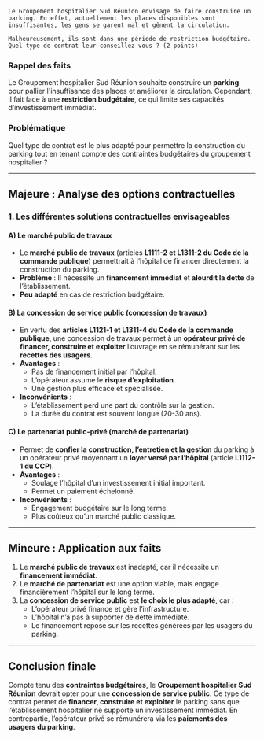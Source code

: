 ```
Le Groupement hospitalier Sud Réunion envisage de faire construire un parking. En effet, actuellement les places disponibles sont insuffisantes, les gens se garent mal et gênent la circulation.

Malheureusement, ils sont dans une période de restriction budgétaire. Quel type de contrat leur conseillez-vous ? (2 points)

```

### **Rappel des faits**

Le Groupement hospitalier Sud Réunion souhaite construire un **parking** pour pallier l'insuffisance des places et améliorer la circulation. Cependant, il fait face à une **restriction budgétaire**, ce qui limite ses capacités d’investissement immédiat.

### **Problématique**

Quel type de contrat est le plus adapté pour permettre la construction du parking tout en tenant compte des contraintes budgétaires du groupement hospitalier ?

---

## **Majeure : Analyse des options contractuelles**

### **1. Les différentes solutions contractuelles envisageables**

#### **A) Le marché public de travaux**

- Le **marché public de travaux** (articles **L1111-2 et L1311-2 du Code de la commande publique**) permettrait à l’hôpital de financer directement la construction du parking.
- **Problème** : Il nécessite un **financement immédiat** et **alourdit la dette** de l’établissement.
- **Peu adapté** en cas de restriction budgétaire.

#### **B) La concession de service public (concession de travaux)**

- En vertu des **articles L1121-1 et L1311-4 du Code de la commande publique**, une concession de travaux permet à un **opérateur privé de financer, construire et exploiter** l’ouvrage en se rémunérant sur les **recettes des usagers**.
- **Avantages** :
    - Pas de financement initial par l’hôpital.
    - L’opérateur assume le **risque d’exploitation**.
    - Une gestion plus efficace et spécialisée.
- **Inconvénients** :
    - L’établissement perd une part du contrôle sur la gestion.
    - La durée du contrat est souvent longue (20-30 ans).

#### **C) Le partenariat public-privé (marché de partenariat)**

- Permet de **confier la construction, l’entretien et la gestion** du parking à un opérateur privé moyennant un **loyer versé par l’hôpital** (article **L1112-1 du CCP**).
- **Avantages** :
    - Soulage l’hôpital d’un investissement initial important.
    - Permet un paiement échelonné.
- **Inconvénients** :
    - Engagement budgétaire sur le long terme.
    - Plus coûteux qu’un marché public classique.

---

## **Mineure : Application aux faits**

1. Le **marché public de travaux** est inadapté, car il nécessite un **financement immédiat**.
2. Le **marché de partenariat** est une option viable, mais engage financièrement l’hôpital sur le long terme.
3. La **concession de service public** est **le choix le plus adapté**, car :
    - L’opérateur privé finance et gère l’infrastructure.
    - L’hôpital n’a pas à supporter de dette immédiate.
    - Le financement repose sur les recettes générées par les usagers du parking.

---

## **Conclusion finale**

Compte tenu des **contraintes budgétaires**, le **Groupement hospitalier Sud Réunion** devrait opter pour une **concession de service public**. Ce type de contrat permet de **financer, construire et exploiter** le parking sans que l’établissement hospitalier ne supporte un investissement immédiat. En contrepartie, l’opérateur privé se rémunérera via les **paiements des usagers du parking**.